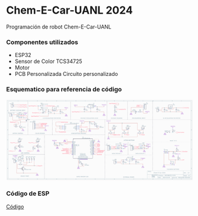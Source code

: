 # Chem-E-Car-UANL 2024
Programación de robot Chem-E-Car-UANL

### Componentes utilizados
+ ESP32
+ Sensor de Color TCS34725
+ Motor
+ PCB Personalizada
 Circuito personalizado


### Esquematico para referencia de código
![SCHEMATIC.](https://github.com/Aless1313/Chem-E-Car-UANL/blob/main/Schematic/Schematic_ChemecarUANL2024.png)


### Código de ESP
[Código](https://github.com/Aless1313/Chem-E-Car-UANL/blob/main/src/main.cpp)

